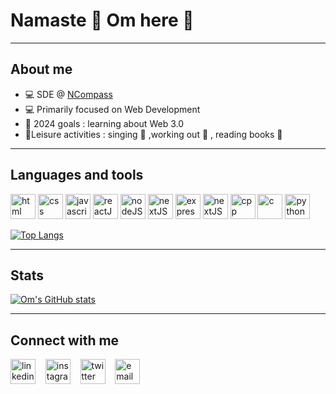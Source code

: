 # Namaste 🙏 Om here :wave:

___

## About me
- 💻 SDE @ [NCompass](https://www.ncompass.inc
)
- :computer: Primarily focused on Web Development
- 🥅 2024 goals : learning about Web 3.0
- 🤩Leisure activities : singing :guitar: ,working out :muscle: , reading books :book:

___

## Languages and tools 

[<img alt="html" width=40px src="https://cdn-icons-png.flaticon.com/128/5968/5968267.png"/>](https://developer.mozilla.org/en-US/docs/Glossary/HTML5)
[<img alt="css" width=40px src="https://cdn-icons-png.flaticon.com/128/5968/5968242.png"/>](https://developer.mozilla.org/en-US/docs/Glossary/HTML5)
[<img alt="javascript" width=40px src="https://cdn-icons-png.flaticon.com/128/5968/5968292.png"/>](https://developer.mozilla.org/en-US/docs/Web/JavaScript)
[<img alt="reactJS" width=40px src="https://cdn-icons-png.flaticon.com/128/1126/1126012.png"/>](https://reactJS.org)
[<img alt="nodeJS" width=40px src="https://cdn-icons-png.flaticon.com/128/5968/5968322.png">](https://nodejs.org/en/)
[<img alt="nextJS" width=40px src="https://d2nir1j4sou8ez.cloudfront.net/wp-content/uploads/2021/12/nextjs-boilerplate-logo.png">](https://nextjs.org/)
[<img alt="expressJS" width=40px src="https://w7.pngwing.com/pngs/925/447/png-transparent-express-js-node-js-javascript-mongodb-node-js-text-trademark-logo.png">](https://expressjs.com)
[<img alt="nextJS" width=40px src="https://cdn.imgbin.com/21/7/11/imgbin-mongodb-nosql-database-computer-icons-others-xPEWD93BGke2LDUjqt8QMhffp.jpg">](https://www.mongodb.com)
[<img alt="cpp" width=40px src="https://cdn-icons-png.flaticon.com/128/6132/6132222.png"/>](https://en.cppreference.com/w/)
[<img alt="c" width=40px src="https://cdn-icons-png.flaticon.com/128/3600/3600912.png">](https://www.cprogramming.com)
[<img alt="python" width=40px src="https://cdn-icons-png.flaticon.com/128/5968/5968350.png">](https://www.cprogramming.com)

[![Top Langs](https://github-readme-stats.vercel.app/api/top-langs/?username=omsatpathy)](https://github.com/anuraghazra/github-readme-stats)

___

## Stats

[![Om's GitHub stats](https://github-readme-stats.vercel.app/api?username=omsatpathy&hide=stars&show_icons=true&theme=flag-india)](https://github.com/anuraghazra/github-readme-stats)

___

## Connect with me 
[<img alt="linkedin" width=40px src="https://cdn-icons-png.flaticon.com/128/2504/2504923.png"/>](https://www.linkedin.com/in/omsatpathy007/)
&nbsp;&nbsp;
[<img alt="instagram" width=40px src="https://cdn-icons-png.flaticon.com/512/174/174855.png"/>](https://www.instagram.com/om_satpathy007/)
&nbsp;&nbsp;
[<img alt="twitter" width=40px src="https://cdn-icons-png.flaticon.com/512/733/733579.png"/>](https://twitter.com/OmSatpathy3)
&nbsp;&nbsp;
[<img alt="email" width=40px src="https://cdn-icons-png.flaticon.com/512/732/732200.png"/>](mailto:"omsatpathy115@gmail.com")

